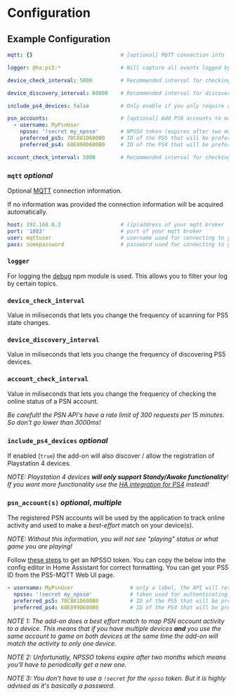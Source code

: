 # Configuration

## Example Configuration
```yaml
mqtt: {}                            # [optional] MQTT connection info

logger: @ha:ps5:*                   # Will capture all events logged by PS5-MQTT

device_check_interval: 5000         # Recommended interval for checking device state

device_discovery_interval: 60000    # Recommended interval for discovering 'new' devices

include_ps4_devices: false          # Only enable if you only require awake/standby functionality

psn_accounts:                       # [optional] Add PSN accounts to match online activity to your devices
  - username: MyPsnUser            
    npsso: '!secret my_npsso'       # NPSSO token (expires after two months 😢)
    preferred_ps5: 70C881D600B0     # ID of the PS5 that will be preferred when activity can be matched to multiple PS5's 
    preferred_ps4: 60E899D600B0     # ID of the PS4 that will be preferred when activity can be matched to multiple PS4's

account_check_interval: 5000        # Recommended interval for checking account state (don't go lower than 3000!)
```

### `mqtt` *optional*
Optional [MQTT][mqtt-broker] connection information. 

If no information was provided the connection information will be acquired automatically.

```yaml
host: 192.168.0.2                   # (ip)address of your mqtt broker
port: '1883'                        # port of your mqtt broker
user: mqttuser                      # username used for connecting to your mqtt broker
pass: somepassword                  # password used for connecting to your mqtt broker
``` 

### `logger`
For logging the [debug][node-debug] npm module is used. This allows you to filter your log by certain topics.

### `device_check_interval`
Value in miliseconds that lets you change the frequency of scanning for PS5 state changes. 

### `device_discovery_interval`
Value in miliseconds that lets you change the frequency of discovering PS5 devices.

### `account_check_interval`
Value in miliseconds that lets you change the frequency of checking the online status of a PSN account.

*Be carefult! the PSN API's have a rate limit of 300 requests per 15 minutes. So don't go lower than 3000ms!*

### `include_ps4_devices` *optional*
If enabled (`true`) the add-on will also discover / allow the registration of Playstation 4 devices.

*NOTE: Playstation 4 devices **will only support Standy/Awake functionality**! If you want more functionality use the [HA integration for PS4][ha-ps4] instead!*

### `psn_account(s)` *optional*, *multiple*
The registered PSN accounts will be used by the application to track online activity and used to make a *best-effort* match on your device(s).

*NOTE: Without this information, you will not see "playing" status or what game you are playing!*

Follow [these steps][psn-api-auth] to get an NPSSO token. You can copy the below into the config editor in Home Assistant for correct formatting. You can get your PS5 ID from the PS5-MQTT Web UI page.

```yaml
- username: MyPsnUser                  # only a label, the API will retrieve the actual accountname with the npsso
  npsso: '!secret my_npsso'            # token used for authenticating with PSN API's
  preferred_ps5: 70C881D600B0          # ID of the PS5 that will be preferred when activity can be matched to multiple PS5's 
  preferred_ps4: 60E899D600B0          # ID of the PS4 that will be preferred when activity can be matched to multiple PS4's
```

*NOTE 1: The add-on does a best effort match to map PSN account activity to a device. This means that if you have multiple devices **and** you use the same account to game on both devices at the same time the add-on will match the activity to only one device.*

*NOTE 2: Unfortunatly, NPSSO tokens expire after two months which means you'll have to periodically get a new one.*

*NOTE 3: You don't have to use a `!secret` for the `npsso` token. But it is highly advised as it's basically a password.*

<!-- LINKS -->
[npsso]: https://ca.account.sony.com/api/v1/ssocookie
[ha-ps4]: https://www.home-assistant.io/integrations/ps4/
[node-debug]: https://github.com/debug-js/debug
[mqtt-broker]: https://www.home-assistant.io/integrations/mqtt/
[psn-api-auth]: https://psn-api.achievements.app/authentication/authenticating-manually#get-started
